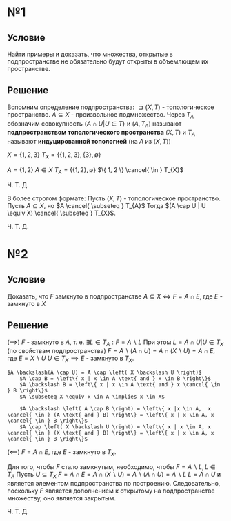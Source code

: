 # №1
## Условие
Найти примеры и доказать, что множества, открытые в подпространстве не обязательно будут открыты в объемлющем их пространстве.
## Решение
Вспомним определение подпространства:
	$\sqsupset (X, T)$ - топологическое пространство.
	$A \subseteq X$ - произвольное подмножество.
	Через $T_{A}$ обозначим совокупность $\left\{ A \cap U | U \in T \right\}$
	и $(A, T_{A})$ называют **подпространством топологического пространства** $(X, T)$
	и $T_{A}$ называют **индуцированной топологией** (на $A$ из $(X, T)$)

$X = \left\{ 1, 2, 3 \right\}$
$T_{X} = \{ \{ 1, 2, 3 \}, \{ 3 \}, \emptyset \}$

$A = \{ 1, 2 \}$
$A \in X$
$T_{A} = \left\{ \{ 1, 2 \}, \emptyset\right\}$
$\{ 1, 2 \} \cancel{ \in } T_{X}$

Ч. Т. Д.

В более строгом формате:
Пусть $(X, T)$ - топологическое пространство.
Пусть $A \subseteq X$, но $A \cancel{ \subseteq } T_{A}$
Тогда $(A \cap U | U \equiv X)  \cancel{ \subseteq } T_{X}$.

Ч. Т. Д.
# №2
## Условие
Доказать, что $F$ замкнуто в подпространстве $A \subseteq X \iff F = A \cap E$, где $E$ - замкнуто в $X$

## Решение
$\left( \implies \right)$
	$F$ - замкнуто в $A$, т. е. $\exists L \in T_A : F = A \backslash L$
		При этом $L = A \cap U | U \in T_X$ (по свойствам подпространства)
	$F = A \backslash(A \cap U) = A \cap \left( X \backslash U \right) = A \cap E$, где $E = X \backslash U$
	$U \in T_{X} \implies E$ - замкнуто в $T_{X}$. 
	
	$A \backslash(A \cap U) = A \cap \left( X \backslash U \right)$
		$A \cap B = \left\{ x | x \in A \text{ and } x \in B \right\}$
		$A \backslash B = \left\{ x | x \in A \text{ and } x \cancel{ \in } B \right\}$
		$A \subseteq X \equiv x \in A \implies x \in X$
		
		$A \backslash \left( A \cap B \right) = \left\{ x |x \in A,  x \cancel{ \in } (A \text{ and } B) \right\} = \left\{ x | x \in A, x \cancel{ \in } B \right\}$
		$A \cap \left( X \backslash U \right) = \left\{ x | x \in A, x \cancel{ \in } (X \text{ and } B) \right\} = \left\{ x | x \in A, x \cancel{ \in } B \right\}$

$\left( \impliedby \right)$
$F = A \cap E$, где $E$ - замкнуто в $T_{X}$.

Для того, чтобы $F$ стало замкнутым, необходимо, чтобы $F = A \backslash L, L \in T_{A}$
Пусть $U \subseteq T_{X}$
$F = A \cap E = A \cap \left( X \backslash U \right) = A \backslash \left( A \cap U \right) = A \backslash L$
	$L = A \cap U$ и является элементом подпространства по построению.
Следовательно, поскольку $F$ является дополнением к открытому на подпространстве множеству, оно является закрытым.


Ч. Т. Д.


